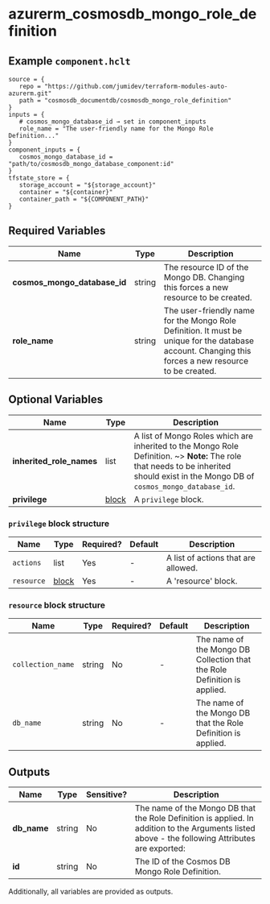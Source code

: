 # azurerm_cosmosdb_mongo_role_definition



## Example `component.hclt`

```hcl
source = {
   repo = "https://github.com/jumidev/terraform-modules-auto-azurerm.git"   
   path = "cosmosdb_documentdb/cosmosdb_mongo_role_definition"   
}
inputs = {
   # cosmos_mongo_database_id → set in component_inputs
   role_name = "The user-friendly name for the Mongo Role Definition..."   
}
component_inputs = {
   cosmos_mongo_database_id = "path/to/cosmosdb_mongo_database_component:id"   
}
tfstate_store = {
   storage_account = "${storage_account}"   
   container = "${container}"   
   container_path = "${COMPONENT_PATH}"   
}
```

## Required Variables

| Name | Type |  Description |
| ---- | --------- |  ----------- |
| **cosmos_mongo_database_id** | string |  The resource ID of the Mongo DB. Changing this forces a new resource to be created. | 
| **role_name** | string |  The user-friendly name for the Mongo Role Definition. It must be unique for the database account. Changing this forces a new resource to be created. | 

## Optional Variables

| Name | Type |  Description |
| ---- | --------- |  ----------- |
| **inherited_role_names** | list |  A list of Mongo Roles which are inherited to the Mongo Role Definition. ~> **Note:** The role that needs to be inherited should exist in the Mongo DB of `cosmos_mongo_database_id`. | 
| **privilege** | [block](#privilege-block-structure) |  A `privilege` block. | 

### `privilege` block structure

| Name | Type | Required? | Default | Description |
| ---- | ---- | --------- | ------- | ----------- |
| `actions` | list | Yes | - | A list of actions that are allowed. |
| `resource` | [block](#resource-block-structure) | Yes | - | A 'resource' block. |

### `resource` block structure

| Name | Type | Required? | Default | Description |
| ---- | ---- | --------- | ------- | ----------- |
| `collection_name` | string | No | - | The name of the Mongo DB Collection that the Role Definition is applied. |
| `db_name` | string | No | - | The name of the Mongo DB that the Role Definition is applied. |



## Outputs

| Name | Type | Sensitive? | Description |
| ---- | ---- | --------- | --------- |
| **db_name** | string | No  | The name of the Mongo DB that the Role Definition is applied. In addition to the Arguments listed above - the following Attributes are exported: | 
| **id** | string | No  | The ID of the Cosmos DB Mongo Role Definition. | 

Additionally, all variables are provided as outputs.
